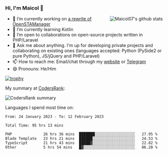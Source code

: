 ### Hi, I'm Maicol 👋
<img align="right" src="https://github-readme-stats.vercel.app/api?username=maicol07&count_private=true&count_private=true&show_icons=true" alt="Maicol07's github stats">

- 🔭 I’m currently working on [a rewrite of OpenSTAManager](https://github.com/Dasc3er/openstamanager/tree/rewrite)
- 🌱 I’m currently learning Kotlin
- 👯 I’m open to collaborations on open-source projects written in PHP/Laravel
- 💬 Ask me about anything. I'm up for developing private projects and collaborating on existing ones (languages accepted: Python (PySide2 or pure Python), JS/jQuery and PHP/Laravel)
- 📫 How to reach me: Email/chat through my [website](https://maicol07.it) or [Telegram](https://telegram.me/maicol07)
- 😄 Pronouns: He/Him

[![trophy](https://github-profile-trophy.vercel.app/?username=maicol07)](https://github.com/ryo-ma/github-profile-trophy)

My summary at [CodersRank](https://codersrank.io):

![CodersRank summary](https://cr-ss-service.azurewebsites.net/api/ScreenShot?widget=summary&username=maicol07&badges=3&show-avatar=true&style=--header-bg-color:%23000;--border-radius:16px)

Languages I spend most time on:
<!--START_SECTION:waka-->

```text
From: 24 January 2023 - To: 12 February 2023

Total Time: 95 hrs 13 mins

PHP              26 hrs 36 mins  ███████░░░░░░░░░░░░░░░░░░   27.95 %
Blade Template   23 hrs 21 mins  ██████░░░░░░░░░░░░░░░░░░░   24.53 %
TypeScript       21 hrs 43 mins  █████▓░░░░░░░░░░░░░░░░░░░   22.82 %
Other            5 hrs 54 mins   █▓░░░░░░░░░░░░░░░░░░░░░░░   06.20 %
```

<!--END_SECTION:waka-->
